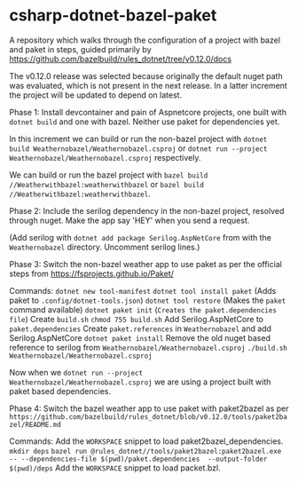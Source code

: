 # csharp-dotnet-bazel-paket
A repository which walks through the configuration of a project with bazel and paket in steps, guided primarily by https://github.com/bazelbuild/rules_dotnet/tree/v0.12.0/docs

The v0.12.0 release was selected because originally the default nuget path was evaluated, which is not present in the next release.
In a latter increment the project will be updated to depend on latest.


Phase 1:
Install devcontainer and pain of Aspnetcore projects, one built with `dotnet build` and one with bazel. Neither use paket for dependencies yet.

In this increment we can build or run the non-bazel project with `dotnet build Weathernobazel/Weathernobazel.csproj` or `dotnet run --project Weathernobazel/Weathernobazel.csproj` respectively.

We can build or run the bazel project with `bazel build //Weatherwithbazel:weatherwithbazel` or `bazel build //Weatherwithbazel:weatherwithbazel`.


Phase 2:
Include the serilog dependency in the non-bazel project, resolved through nuget. Make the app say 'HEY' when you send a request.

(Add serilog with `dotnet add package Serilog.AspNetCore` from with the `Weathernobazel` directory. Uncomment serilog lines.)


Phase 3:
Switch the non-bazel weather app to use paket as per the official steps from https://fsprojects.github.io/Paket/

Commands:
`dotnet new tool-manifest`
`dotnet tool install paket` (Adds paket to `.config/dotnet-tools.json`)
`dotnet tool restore` (Makes the `paket` command available)
`dotnet paket init` (`Creates the paket.dependencies file`)
Create `build.sh`
`chmod 755 build.sh`
Add Serilog.AspNetCore to `paket.dependencies`
Create `paket.references` in `Weathernobazel` and add Serilog.AspNetCore
`dotnet paket install`
Remove the old nuget based reference to serilog from `Weathernobazel/Weathernobazel.csproj`
`./build.sh Weathernobazel/Weathernobazel.csproj`

Now when we `dotnet run --project Weathernobazel/Weathernobazel.csproj` we are using a project built with paket based dependencies.


Phase 4:
Switch the bazel weather app to use paket with paket2bazel as per `https://github.com/bazelbuild/rules_dotnet/blob/v0.12.0/tools/paket2bazel/README.md`

Commands:
Add the `WORKSPACE` snippet to load paket2bazel_dependencies.
`mkdir deps`
`bazel run @rules_dotnet//tools/paket2bazel:paket2bazel.exe -- --dependencies-file $(pwd)/paket.dependencies  --output-folder $(pwd)/deps`
Add the `WORKSPACE` snippet to load packet.bzl.
